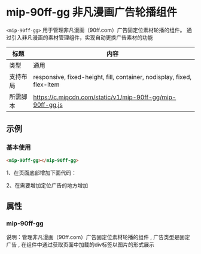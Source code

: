 # mip-90ff-gg 非凡漫画广告轮播组件

`<mip-90ff-gg>` 用于管理非凡漫画（90ff.com）广告固定位素材轮播的组件。 通过引入非凡漫画的素材管理组件，实现自动更换广告素材的功能

标题|内容
----|----
类型|通用
支持布局|responsive, fixed-height, fill, container, nodisplay, fixed, flex-item
所需脚本|https://c.mipcdn.com/static/v1/mip-90ff-gg/mip-90ff-gg.js

## 示例

### 基本使用

```html
<mip-90ff-gg></mip-90ff-gg>
```

1、在页面底部增加下面代码：
<script src="https://c.mipcdn.com/static/v1/mip-90ff-gg/mip-90ff-gg.js"></script>
<mip-90ff-gg></mip-90ff-gg>
2、在需要增加定位广告的地方增加
<div class="a-90ff" data-name="name1"></div>


## 属性
### mip-90ff-gg
说明：管理非凡漫画（90ff.com）广告固定位素材轮播的组件 , 广告类型是固定广告 , 在组件中通过获取页面中加载的div标签以图片的形式展示